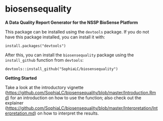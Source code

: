# biosensequality
**A Data Quality Report Generator for the NSSP BioSense Platform**

This package can be installed using the `devtools` package. If you do not have this package installed, you can install it with:

`install.packages("devtools")`

After this, you can install the `biosensequality` package using the `install_github` function from `devtools`:

`devtools::install_github("SophiaLC/biosensequality")`

**Getting Started**

Take a look at the introductory vignette (https://github.com/SophiaLC/biosensequality/blob/master/Introduction.Rmd) for an introduction on how to use the function; also check out the explainer (https://github.com/SophiaLC/biosensequality/blob/master/Interpretation/Interpretation.md) on how to interpret the results.

